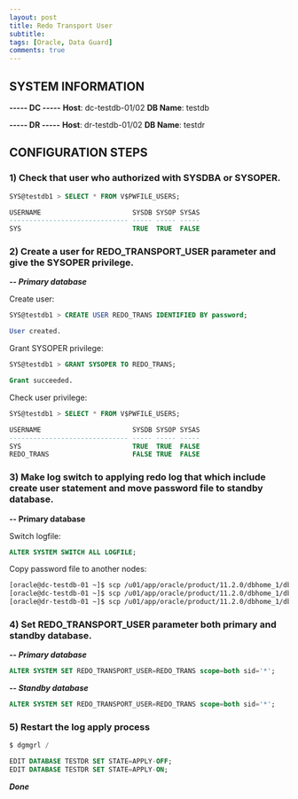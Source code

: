 ```yaml
---
layout: post
title: Redo Transport User
subtitle: 
tags: [Oracle, Data Guard]
comments: true
---
```


## SYSTEM INFORMATION

**----- DC -----**
**Host**: dc-testdb-01/02
**DB Name**: testdb

**----- DR -----**
**Host**: dr-testdb-01/02
**DB Name**: testdr

## CONFIGURATION STEPS

### 1) Check that user who authorized with SYSDBA or SYSOPER.

```sql
SYS@testdb1 > SELECT * FROM V$PWFILE_USERS;

USERNAME                       SYSDB SYSOP SYSAS
------------------------------ ----- ----- -----
SYS                            TRUE  TRUE  FALSE
```

### 2) Create a user for REDO_TRANSPORT_USER parameter and give the SYSOPER privilege.
***-- Primary database***

Create user:
```sql
SYS@testdb1 > CREATE USER REDO_TRANS IDENTIFIED BY password;

User created.
```

Grant SYSOPER privilege:
```sql
SYS@testdb1 > GRANT SYSOPER TO REDO_TRANS;

Grant succeeded.
```

Check user privilege:
```sql
SYS@testdb1 > SELECT * FROM V$PWFILE_USERS;

USERNAME                       SYSDB SYSOP SYSAS
------------------------------ ----- ----- -----
SYS                            TRUE  TRUE  FALSE
REDO_TRANS                     FALSE TRUE  FALSE

```

### 3) Make log switch to applying redo log that which include create user statement and move password file to standby database.
**-- Primary database**

Switch logfile:
```sql
ALTER SYSTEM SWITCH ALL LOGFILE;
```

Copy password file to another nodes:
```sh
[oracle@dc-testdb-01 ~]$ scp /u01/app/oracle/product/11.2.0/dbhome_1/dbs/orapwtestdb1 dc-testdb-02:/u01/app/oracle/product/11.2.0/dbhome_1/dbs/orapwtestdb2
[oracle@dc-testdb-01 ~]$ scp /u01/app/oracle/product/11.2.0/dbhome_1/dbs/orapwtestdb1 dr-testdb-01:/u01/app/oracle/product/11.2.0/dbhome_1/dbs/orapwtestdr1
[oracle@dr-testdb-01 ~]$ scp /u01/app/oracle/product/11.2.0/dbhome_1/dbs/orapwtestdr1 dr-testdb-02:/u01/app/oracle/product/11.2.0/dbhome_1/dbs/orapwtestdr2
```

### 4) Set REDO_TRANSPORT_USER parameter both primary and standby database.
***-- Primary database***

```sql
ALTER SYSTEM SET REDO_TRANSPORT_USER=REDO_TRANS scope=both sid='*';
```

***-- Standby database***

```sql
ALTER SYSTEM SET REDO_TRANSPORT_USER=REDO_TRANS scope=both sid='*';
```

### 5) Restart the log apply process

```sql
$ dgmgrl /

EDIT DATABASE TESTDR SET STATE=APPLY-OFF;
EDIT DATABASE TESTDR SET STATE=APPLY-ON;
```

***Done***
